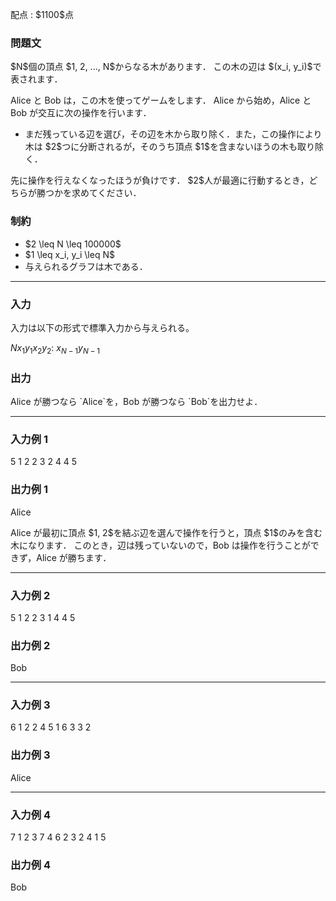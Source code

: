 
<div>

<span>

<span>

<p>
配点 : $1100$点
</p>

<div>

<section>

### **問題文**

<p>
$N$個の頂点 $1, 2, ..., N$からなる木があります．
この木の辺は $(x_i, y_i)$で表されます．
</p>

<p>
Alice と Bob は，この木を使ってゲームをします．
Alice から始め，Alice と Bob が交互に次の操作を行います．
</p>

<ul>

<li>
まだ残っている辺を選び，その辺を木から取り除く．また，この操作により木は $2$つに分断されるが，そのうち頂点 $1$を含まないほうの木も取り除く．
</li>

</ul>

<p>
先に操作を行えなくなったほうが負けです．
$2$人が最適に行動するとき，どちらが勝つかを求めてください．
</p>

</section>

</div>

<div>

<section>

### **制約**

<ul>

<li>
$2 \leq N \leq 100000$
</li>

<li>
$1 \leq x_i, y_i \leq N$
</li>

<li>
与えられるグラフは木である．
</li>

</ul>

</section>

</div>

---

<div>

<div>

<section>

### **入力**

<p>
入力は以下の形式で標準入力から与えられる。
</p>

<div>

$N$$x_1$$y_1$$x_2$$y_2$:
$x_{N-1}$$y_{N-1}$
</div>

</section>

</div>

<div>

<section>

### **出力**

<p>
Alice が勝つなら `Alice`を，Bob が勝つなら `Bob`を出力せよ．
</p>

</section>

</div>

</div>

---

<div>

<section>

### **入力例 1**

<div>

5
1 2
2 3
2 4
4 5

</div>

</section>

</div>

<div>

<section>

### **出力例 1**

<div>

Alice

</div>

<p>
Alice が最初に頂点 $1, 2$を結ぶ辺を選んで操作を行うと，頂点 $1$のみを含む木になります．
このとき，辺は残っていないので，Bob は操作を行うことができず，Alice が勝ちます．
</p>

</section>

</div>

---

<div>

<section>

### **入力例 2**

<div>

5
1 2
2 3
1 4
4 5

</div>

</section>

</div>

<div>

<section>

### **出力例 2**

<div>

Bob

</div>

</section>

</div>

---

<div>

<section>

### **入力例 3**

<div>

6
1 2
2 4
5 1
6 3
3 2

</div>

</section>

</div>

<div>

<section>

### **出力例 3**

<div>

Alice

</div>

</section>

</div>

---

<div>

<section>

### **入力例 4**

<div>

7
1 2
3 7
4 6
2 3
2 4
1 5

</div>

</section>

</div>

<div>

<section>

### **出力例 4**

<div>

Bob

</div>

</section>

</div>

</span>

</span>

</div>

